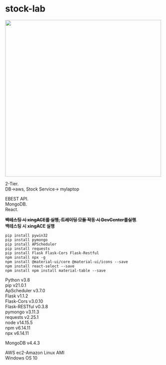 # stock-lab
<img src="https://user-images.githubusercontent.com/62678380/109017633-b4abed80-76fa-11eb-9bec-53c35811cccd.png" width="500">

2-Tier.  
DB->aws, Stock Service-> mylaptop

EBEST API.  
MongoDB.  
React.  


~~**백테스팅 시 xingACE를 실행, 트레이딩 모듈 작동 시 DevCenter를실행**~~.  
**백테스팅 시 xingACE 실행**   
```commandline
pip install pywin32
pip install pymongo
pip install APScheduler
pip install requests
pip install Flask Flask-Cors Flask-Restful
npm install npx -g
npm install @material-ui/core @material-ui/icons --save
npm install react-select --save
npm install npm install material-table --save
```
Python v3.8  
    pip v21.0.1   
    ApScheduler v3.7.0   
    Flask v1.1.2   
    Flask-Cors v3.0.10   
    Flask-RESTful v0.3.8   
    pymongo v3.11.3   
    requests v2.25.1   
node v14.15.5   
    npm v6.14.11   
    npx v6.14.11   
     
MongoDB v4.4.3   
   
AWS ec2-Amazon Linux AMI   
Windows OS 10   

  



